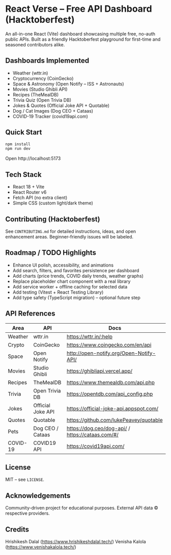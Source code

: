 # React Verse – Free API Dashboard (Hacktoberfest)

An all-in-one React (Vite) dashboard showcasing multiple free, no-auth public APIs. Built as a friendly Hacktoberfest playground for first-time and seasoned contributors alike.

## Dashboards Implemented
- Weather (wttr.in)
- Cryptocurrency (CoinGecko)
- Space & Astronomy (Open Notify – ISS + Astronauts)
- Movies (Studio Ghibli API)
- Recipes (TheMealDB)
- Trivia Quiz (Open Trivia DB)
- Jokes & Quotes (Official Joke API + Quotable)
- Dog / Cat Images (Dog CEO + Cataas)
- COVID-19 Tracker (covid19api.com)

## Quick Start
```bash
npm install
npm run dev
```
Open http://localhost:5173

## Tech Stack
- React 18 + Vite
- React Router v6
- Fetch API (no extra client)
- Simple CSS (custom light/dark theme)

## Contributing (Hacktoberfest)
See `CONTRIBUTING.md` for detailed instructions, ideas, and open enhancement areas. Beginner-friendly issues will be labeled.

## Roadmap / TODO Highlights
- Enhance UI polish, accessibility, and animations
- Add search, filters, and favorites persistence per dashboard
- Add charts (price trends, COVID daily trends, weather graphs)
- Replace placeholder chart component with a real library
- Add service worker + offline caching for selected data
- Add testing (Vitest + React Testing Library)
- Add type safety (TypeScript migration) – optional future step

## API References
| Area | API | Docs |
| ---- | --- | ---- |
| Weather | wttr.in | https://wttr.in/:help |
| Crypto | CoinGecko | https://www.coingecko.com/en/api |
| Space | Open Notify | http://open-notify.org/Open-Notify-API/ |
| Movies | Studio Ghibli | https://ghibliapi.vercel.app/ |
| Recipes | TheMealDB | https://www.themealdb.com/api.php |
| Trivia | Open Trivia DB | https://opentdb.com/api_config.php |
| Jokes | Official Joke API | https://official-joke-api.appspot.com/ |
| Quotes | Quotable | https://github.com/lukePeavey/quotable |
| Pets | Dog CEO / Cataas | https://dog.ceo/dog-api/ / https://cataas.com/#/ |
| COVID-19 | COVID19 API | https://covid19api.com/ |

## License
MIT – see `LICENSE`.

## Acknowledgements
Community-driven project for educational purposes. External API data © respective providers.

## Credits

Hrishikesh Dalal (https://www.hrishikeshdalal.tech/)
Venisha Kalola (https://www.venishakalola.tech/)


